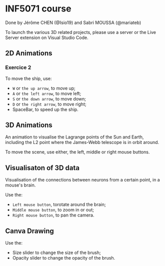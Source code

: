 # INF5071 course 

Done by Jérôme CHEN (@Isio19) and Sabri MOUSSA (@mariateb)

To launch the various 3D related projects, please use a server or the Live Server extension on Visual Studio Code.

## 2D Animations

### Exercice 2

To move the ship, use:
- `W` or `the up arrow`, to move up;
- `A` or `the left arrow`, to move left;
- `S` or `the down arrow`, to move down;
- `D` or `the right arrow`, to move right;
- SpaceBar, to speed up the ship.

## 3D Animations

An animation to visualise the Lagrange points of the Sun and Earth, including the L2 point where the James-Webb telescope is in orbit around.

To move the scene, use either, the left, middle or right mouse buttons.

## Visualisaton of 3D data

Visualisation of the connections between neurons from a certain point, in a mouse's brain.

Use the:
- `Left mouse button`, torotate around the brain;
- `Middle mouse button`, to zoom in or out;
- `Right mouse button`, to pan the camera.

## Canva Drawing

Use the:
- Size slider to change the size of the brush;
- Opacity slider to change the opacity of the brush.